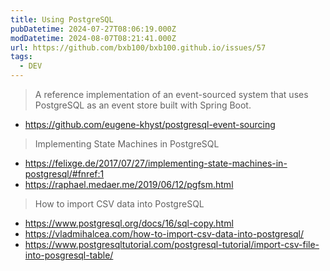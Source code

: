 ```yaml
---
title: Using PostgreSQL
pubDatetime: 2024-07-27T08:06:19.000Z
modDatetime: 2024-08-07T08:21:41.000Z
url: https://github.com/bxb100/bxb100.github.io/issues/57
tags:
  - DEV
---
```


> A reference implementation of an event-sourced system that uses PostgreSQL as an event store built with Spring Boot.

- https://github.com/eugene-khyst/postgresql-event-sourcing

> Implementing State Machines in PostgreSQL

- https://felixge.de/2017/07/27/implementing-state-machines-in-postgresql/#fnref:1
- https://raphael.medaer.me/2019/06/12/pgfsm.html

> How to import CSV data into PostgreSQL

- https://www.postgresql.org/docs/16/sql-copy.html
- https://vladmihalcea.com/how-to-import-csv-data-into-postgresql/
- https://www.postgresqltutorial.com/postgresql-tutorial/import-csv-file-into-posgresql-table/
